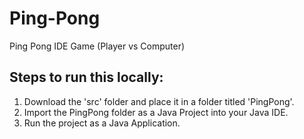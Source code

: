 # Ping-Pong
Ping Pong IDE Game (Player vs Computer)

## Steps to run this locally:
1. Download the 'src' folder and place it in a folder titled 'PingPong'.
2. Import the PingPong folder as a Java Project into your Java IDE.
3. Run the project as a Java Application.
